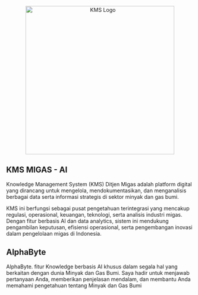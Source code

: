 <p align="center"><a href="http://93.127.135.59/beranda" target="_blank"><img src="http://93.127.135.59/img/KMSLogoWhiteOutline" width="400" alt="KMS Logo"></a></p>

## KMS MIGAS - AI

Knowledge Management System (KMS) Ditjen Migas adalah platform digital yang dirancang untuk mengelola, mendokumentasikan, dan menganalisis berbagai data serta informasi strategis di sektor minyak dan gas bumi.

KMS ini berfungsi sebagai pusat pengetahuan terintegrasi yang mencakup regulasi, operasional, keuangan, teknologi, serta analisis industri migas. Dengan fitur berbasis AI dan data analytics, sistem ini mendukung pengambilan keputusan, efisiensi operasional, serta pengembangan inovasi dalam pengelolaan migas di Indonesia. 

## AlphaByte
AlphaByte. fitur Knowledge berbasis AI khusus dalam segala hal yang berkaitan dengan dunia Minyak dan Gas Bumi. Saya hadir untuk menjawab pertanyaan Anda, memberikan penjelasan mendalam, dan membantu Anda memahami pengetahuan tentang Minyak dan Gas Bumi

